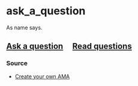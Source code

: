 # ask_a_question

As name says.

## [Ask a question](../../issues/new) &nbsp;&nbsp;&nbsp; [Read questions](../../issues?q=is%3Aissue+is%3Aclosed+sort%3Aupdated-desc)

### Source

- [Create your own AMA](https://github.com/sindresorhus/amas/blob/master/create-ama.md)
